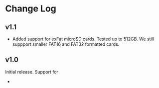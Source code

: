 Change Log
======================

v1.1
---------

* Added support for exFat microSD cards. Tested up to 512GB. We still suppport smaller FAT16 and FAT32 formatted cards.

v1.0
---------
Initial release. Support for

*